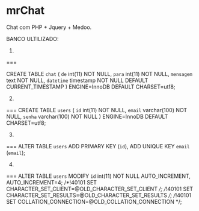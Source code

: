 # mrChat
Chat com PHP + Jquery + Medoo.

BANCO ULTILIZADO: 

1)
===

CREATE TABLE `chat` (
  `de` int(11) NOT NULL,
  `para` int(11) NOT NULL,
  `mensagem` text NOT NULL,
  `datetime` timestamp NOT NULL DEFAULT CURRENT_TIMESTAMP
) ENGINE=InnoDB DEFAULT CHARSET=utf8;

2)
===
CREATE TABLE `users` (
  `id` int(11) NOT NULL,
  `email` varchar(100) NOT NULL,
  `senha` varchar(100) NOT NULL
) ENGINE=InnoDB DEFAULT CHARSET=utf8;

3)
===
ALTER TABLE `users`
  ADD PRIMARY KEY (`id`),
  ADD UNIQUE KEY `email` (`email`);

4)
===
ALTER TABLE `users`
  MODIFY `id` int(11) NOT NULL AUTO_INCREMENT, AUTO_INCREMENT=4;
/*!40101 SET CHARACTER_SET_CLIENT=@OLD_CHARACTER_SET_CLIENT */;
/*!40101 SET CHARACTER_SET_RESULTS=@OLD_CHARACTER_SET_RESULTS */;
/*!40101 SET COLLATION_CONNECTION=@OLD_COLLATION_CONNECTION */;
